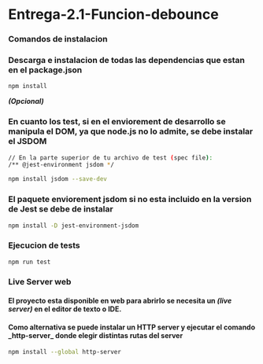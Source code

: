 # Entrega-2.1-Funcion-debounce

### Comandos de instalacion


### Descarga e instalacion de todas las dependencias que estan en el package.json

```sh
npm install 
```

***(Opcional)***
### En cuanto los test, si en el enviorement de desarrollo se manipula el DOM, ya que node.js no lo admite, se debe instalar el JSDOM 
```sh
// En la parte superior de tu archivo de test (spec file):
/** @jest-environment jsdom */

npm install jsdom --save-dev

```

### El paquete enviorement jsdom si no esta incluido en la version de Jest se debe de instalar
```sh
npm install -D jest-environment-jsdom

```

### Ejecucion de tests

```sh
npm run test
```

### Live Server web

#### El proyecto esta disponible en web para abrirlo se necesita un ***(live server)*** en el editor de texto o IDE.

#### Como alternativa se puede instalar un HTTP server y ejecutar el comando \_http-server\_ donde elegir distintas rutas del server

```sh
npm install --global http-server
```
